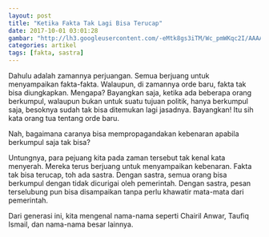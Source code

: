 ```yaml
---
layout: post
title: "Ketika Fakta Tak Lagi Bisa Terucap"
date: 2017-10-01 03:01:28
gambar: "http://lh3.googleusercontent.com/-eMtk8gs3iTM/Wc_pmWKqc2I/AAAAAAAACXc/3evKqSXn-XkexWa_dKa9mVGUdvf-ffFAgCLcBGAs/s900/thefactsite-logo-yoast.jpg"
categories: artikel
tags: [fakta, sastra]
---
```


Dahulu adalah zamannya perjuangan. Semua berjuang untuk menyampaikan fakta-fakta. Walaupun, di zamannya orde baru, fakta tak bisa diungkapkan. Mengapa? Bayangkan saja, ketika ada beberapa orang berkumpul, walaupun bukan untuk suatu tujuan politik, hanya berkumpul saja, besoknya sudah tak bisa ditemukan lagi jasadnya. Bayangkan! Itu sih kata orang tua tentang orde baru.

Nah, bagaimana caranya bisa mempropagandakan kebenaran apabila berkumpul saja tak bisa?

Untungnya, para pejuang kita pada zaman tersebut tak kenal kata menyerah. Mereka terus berjuang untuk menyampaikan kebenaran. Fakta tak bisa terucap, toh ada sastra. Dengan sastra, semua orang bisa berkumpul dengan tidak dicurigai oleh pemerintah. Dengan sastra, pesan terselubung pun bisa disampaikan tanpa perlu khawatir mata-mata dari pemerintah.

Dari generasi ini, kita mengenal nama-nama seperti Chairil Anwar, Taufiq Ismail, dan nama-nama besar lainnya.